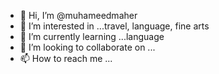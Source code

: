 - 👋 Hi, I’m @muhameedmaher
- 👀 I’m interested in ...travel, language, fine arts
- 🌱 I’m currently learning ...language
- 💞️ I’m looking to collaborate on ...
- 📫 How to reach me ...

<!---
muhameedmaher/muhameedmaher is a ✨ special ✨ repository because its `README.md` (this file) appears on your GitHub profile.
You can click the Preview link to take a look at your changes.
--->
